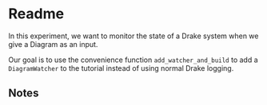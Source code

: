 # Readme

In this experiment, we want to monitor the state of a Drake system when we give
a Diagram as an input.

Our goal is to use the convenience 
function `add_watcher_and_build`
to add a `DiagramWatcher` to the tutorial
instead of using normal Drake logging.

## Notes

